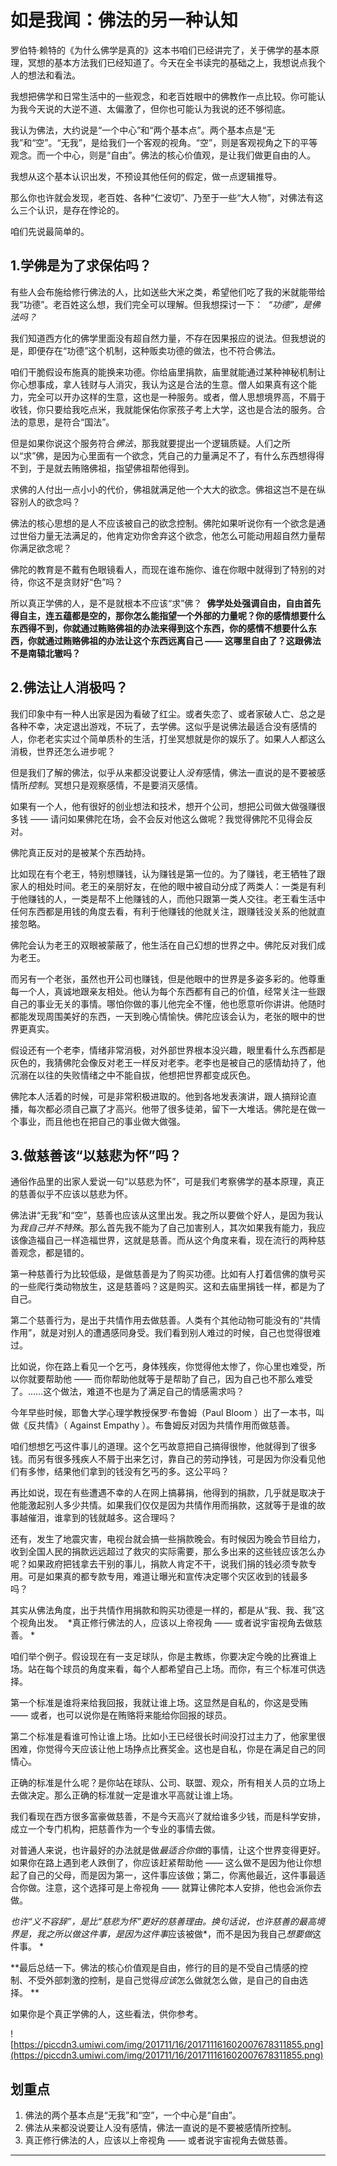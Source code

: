 # 如是我闻：佛法的另一种认知

罗伯特·赖特的《为什么佛学是真的》这本书咱们已经讲完了，关于佛学的基本原理，冥想的基本方法我们已经知道了。今天在全书读完的基础之上，我想说点我个人的想法和看法。 

我想把佛学和日常生活中的一些观念，和老百姓眼中的佛教作一点比较。你可能认为我今天说的大逆不道、太偏激了，但你也可能认为我说的还不够彻底。 

我认为佛法，大约说是“一个中心”和“两个基本点”。两个基本点是“无我”和“空”。“无我”，是给我们一个客观的视角。“空”，则是客观视角之下的平等观念。而一个中心，则是“自由”。佛法的核心价值观，是让我们做更自由的人。 

我想从这个基本认识出发，不预设其他任何的假定，做一点逻辑推导。 

那么你也许就会发现，老百姓、各种“仁波切”、乃至于一些“大人物”，对佛法有这么三个认识，是存在悖论的。 

咱们先说最简单的。

## 1.学佛是为了求保佑吗？

有些人会布施给修行佛法的人，比如送些大米之类，希望他们吃了我的米就能带给我“功德”。老百姓这么想，我们完全可以理解。但我想探讨一下：  *“功德”，是佛法吗？*

我们知道西方化的佛学里面没有超自然力量，不存在因果报应的说法。但我想说的是，即便存在“功德”这个机制，这种贩卖功德的做法，也不符合佛法。 

咱们干脆假设布施真的能换来功德。你给庙里捐款，庙里就能通过某种神秘机制让你心想事成，拿人钱财与人消灾，我认为这是合法的生意。僧人如果真有这个能力，完全可以开办这样的生意，这也是一种服务。或者，僧人思想境界高，不屑于收钱，你只要给我吃点米，我就能保佑你家孩子考上大学，这也是合法的服务。合法的意思，是符合“国法”。 

但是如果你说这个服务符合*佛法*，那我就要提出一个逻辑质疑。人们之所以“求”佛，是因为心里面有一个欲念，凭自己的力量满足不了，有什么东西想得得不到，于是就去贿赂佛祖，指望佛祖帮他得到。 

求佛的人付出一点小小的代价，佛祖就满足他一个大大的欲念。佛祖这岂不是在纵容别人的欲念吗？ 

佛法的核心思想的是人不应该被自己的欲念控制。佛陀如果听说你有一个欲念是通过世俗力量无法满足的，他肯定劝你舍弃这个欲念，他怎么可能动用超自然力量帮你满足欲念呢？

佛陀的教育是不戴有色眼镜看人，而现在谁布施你、谁在你眼中就得到了特别的对待，你这不是贪财好“色”吗？ 

所以真正学佛的人，是不是就根本不应该“求”佛？  **佛学处处强调自由，自由首先得自主，连五蕴都是空的，那你怎么能指望一个外部的力量呢？你的感情想要什么东西得不到，你就通过贿赂佛祖的办法来得到这个东西，你的感情不想要什么东西，你就通过贿赂佛祖的办法让这个东西远离自己 —— 这哪里自由了？这跟佛法不是南辕北辙吗？**

## 2.佛法让人消极吗？

我们印象中有一种人出家是因为看破了红尘。或者失恋了、或者家破人亡、总之是各种不幸，决定退出游戏，不玩了，去学佛。这似乎是说佛法最适合没有感情的人，你老老实实过个简单质朴的生活，打坐冥想就是你的娱乐了。如果人人都这么消极，世界还怎么进步呢？ 

但是我们了解的佛法，似乎从来都没说要让人*没有*感情，佛法一直说的是不要被感情所*控制*。冥想只是观察感情，不是要消灭感情。 

如果有一个人，他有很好的创业想法和技术，想开个公司，想把公司做大做强赚很多钱 —— 请问如果佛陀在场，会不会反对他这么做呢？我觉得佛陀不见得会反对。 

佛陀真正反对的是被某个东西劫持。 

比如现在有个老王，特别想赚钱，认为赚钱是第一位的。为了赚钱，老王牺牲了跟家人的相处时间。老王的亲朋好友，在他的眼中被自动分成了两类人：一类是有利于他赚钱的人，一类是帮不上他赚钱的人，而他只跟第一类人交往。老王看生活中任何东西都是用钱的角度去看，有利于他赚钱的他就关注，跟赚钱没关系的他就直接忽略。 

佛陀会认为老王的双眼被蒙蔽了，他生活在自己幻想的世界之中。佛陀反对我们成为老王。 

而另有一个老张，虽然也开公司也赚钱，但是他眼中的世界是多姿多彩的。他尊重每一个人，真诚地跟亲友相处。他认为每个东西都有自己的价值，经常关注一些跟自己的事业无关的事情。哪怕你做的事儿他完全不懂，他也愿意听你讲讲。他随时都能发现周围美好的东西，一天到晚心情愉快。佛陀应该会认为，老张的眼中的世界更真实。 

假设还有一个老李，情绪非常消极，对外部世界根本没兴趣，眼里看什么东西都是灰色的，我猜佛陀会像反对老王一样反对老李。老李也是被自己的感情劫持了，他沉溺在以往的失败情绪之中不能自拔，他想把世界都变成灰色。 

佛陀本人活着的时候，可是非常积极进取的。他到各地发表演讲，跟人搞辩论直播，每次都必须自己赢了才高兴。他带了很多徒弟，留下一大堆话。佛陀是在做一个事业，而且他也在把自己的事业做大做强。 

## 3.做慈善该“以慈悲为怀”吗？

通俗作品里的出家人爱说一句“以慈悲为怀”，可是我们考察佛学的基本原理，真正的慈善似乎不应该以慈悲为怀。 

佛法讲“无我”和“空”，慈善也应该从这里出发。我之所以要做个好人，是因为我认为*我自己并不特殊*。那么首先我不能为了自己加害别人，其次如果我有能力，我应该像造福自己一样造福世界，这就是慈善。而从这个角度来看，现在流行的两种慈善观念，都是错的。 

第一种慈善行为比较低级，是做慈善是为了购买功德。比如有人打着信佛的旗号买的一些爬行类动物放生，这是慈善吗？这是购买。这和去庙里捐钱一样，都是为了自己。 

第二个慈善行为，是出于共情作用去做慈善。人类有个其他动物可能没有的“共情作用”，就是对别人的遭遇感同身受。我们看到别人难过的时候，自己也觉得很难过。 

比如说，你在路上看见一个乞丐，身体残疾，你觉得他太惨了，你心里也难受，所以你就要帮助他 —— 而你帮助他就等于是帮助了自己，因为自己也不那么难受了。……这个做法，难道不也是为了满足自己的情感需求吗？ 

今年早些时候，耶鲁大学心理学教授保罗·布鲁姆（Paul Bloom ）出了一本书，叫做《反共情》（ Against Empathy ）。布鲁姆反对因为共情作用而做慈善。 

咱们想想乞丐这件事儿的道理。这个乞丐故意把自己搞得很惨，他就得到了很多钱。而另有很多残疾人不屑于出来乞讨，靠自己的劳动挣钱，可是因为你没看见他们有多惨，结果他们拿到的钱没有乞丐的多。这公平吗？ 

再比如说，现在有些遭遇不幸的人在网上搞募捐，他得到的捐款，几乎就是取决于他能激起别人多少共情。如果我们仅仅是因为共情作用而捐款，这就等于是谁的故事越催泪，谁拿到的钱就越多。这合理吗？ 

还有，发生了地震灾害，电视台就会搞一些捐款晚会。有时候因为晚会节目给力，收到全国人民的捐款远远超过了救灾的实际需要，那么多出来的这些钱应该怎么办呢？如果政府把钱拿去干别的事儿，捐款人肯定不干，说我们捐的钱必须专款专用。可是如果真的都专款专用，难道让曝光和宣传决定哪个灾区收到的钱最多吗？ 

其实从佛法角度，出于共情作用捐款和购买功德是一样的，都是从“我、我、我”这个视角出发。  *真正修行佛法的人，应该以上帝视角 —— 或者说宇宙视角去做慈善。 *

咱们举个例子。假设现在有一支足球队，你是主教练，你要决定今晚的比赛谁上场。站在每个球员的角度来看，每个人都希望自己上场。而你，有三个标准可供选择。 

第一个标准是谁将来给我回报，我就让谁上场。这显然是自私的，你这是受贿 —— 或者，也可以说你是在贿赂将来能给你回报的球员。 

第二个标准是看谁可怜让谁上场。比如小王已经很长时间没打过主力了，他家里很困难，你觉得今天应该让他上场挣点比赛奖金。这也是自私，你是在满足自己的同情心。 

正确的标准是什么呢？是你站在球队、公司、联盟、观众，所有相关人员的立场上去做决定。那么正确的标准就一定是谁水平高就让谁上场。 

我们看现在西方很多富豪做慈善，不是今天高兴了就给谁多少钱，而是科学安排，成立一个专门机构，把慈善作为一个专业的事情去做。 

对普通人来说，也许最好的办法就是做*最适合你做*的事情，让这个世界变得更好。如果你在路上遇到老人跌倒了，你应该赶紧帮助他 —— 这么做不是因为他让你想起了自己的父母，而是因为第一，这件事应该做；第二，你离他最近，这件事最适合你做。注意，这个选择可是上帝视角 —— 就算让佛陀本人安排，他也会派你去做。 

 *也许“义不容辞”，是比“慈悲为怀”更好的慈善理由。换句话说，也许慈善的最高境界是，我之所以做这件事，是因为这件事*应该被做*，而不是因为我自己*想要做*这件事。 *

 **最后总结一下。佛法的核心价值观是自由，修行的目的是不受自己情感的控制、不受外部刺激的控制，是自己觉得*应该*怎么做就怎么做，是自己的自由选择。 **

如果你是个真正学佛的人，这些看法，供你参考。

![https://piccdn3.umiwi.com/img/201711/16/201711161602007678311855.png](https://piccdn3.umiwi.com/img/201711/16/201711161602007678311855.png)

## 划重点

1. 佛法的两个基本点是“无我”和“空”，一个中心是“自由”。
2. 佛法从来都没说要让人没有感情，佛法一直说的是不要被感情所控制。
3. 真正修行佛法的人，应该以上帝视角 —— 或者说宇宙视角去做慈善。 

---
